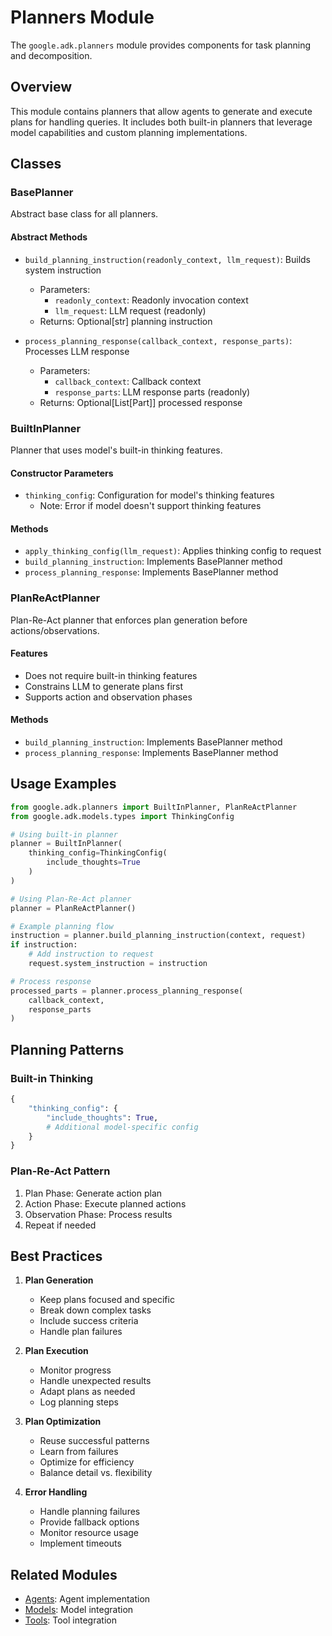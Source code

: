 # Planners Module

The `google.adk.planners` module provides components for task planning and decomposition.

## Overview

This module contains planners that allow agents to generate and execute plans for handling queries. It includes both built-in planners that leverage model capabilities and custom planning implementations.

## Classes

### BasePlanner
Abstract base class for all planners.

#### Abstract Methods
- `build_planning_instruction(readonly_context, llm_request)`: Builds system instruction
  - Parameters:
    - `readonly_context`: Readonly invocation context
    - `llm_request`: LLM request (readonly)
  - Returns: Optional[str] planning instruction

- `process_planning_response(callback_context, response_parts)`: Processes LLM response
  - Parameters:
    - `callback_context`: Callback context
    - `response_parts`: LLM response parts (readonly)
  - Returns: Optional[List[Part]] processed response

### BuiltInPlanner
Planner that uses model's built-in thinking features.

#### Constructor Parameters
- `thinking_config`: Configuration for model's thinking features
  - Note: Error if model doesn't support thinking features

#### Methods
- `apply_thinking_config(llm_request)`: Applies thinking config to request
- `build_planning_instruction`: Implements BasePlanner method
- `process_planning_response`: Implements BasePlanner method

### PlanReActPlanner
Plan-Re-Act planner that enforces plan generation before actions/observations.

#### Features
- Does not require built-in thinking features
- Constrains LLM to generate plans first
- Supports action and observation phases

#### Methods
- `build_planning_instruction`: Implements BasePlanner method
- `process_planning_response`: Implements BasePlanner method

## Usage Examples

```python
from google.adk.planners import BuiltInPlanner, PlanReActPlanner
from google.adk.models.types import ThinkingConfig

# Using built-in planner
planner = BuiltInPlanner(
    thinking_config=ThinkingConfig(
        include_thoughts=True
    )
)

# Using Plan-Re-Act planner
planner = PlanReActPlanner()

# Example planning flow
instruction = planner.build_planning_instruction(context, request)
if instruction:
    # Add instruction to request
    request.system_instruction = instruction

# Process response
processed_parts = planner.process_planning_response(
    callback_context,
    response_parts
)
```

## Planning Patterns

### Built-in Thinking
```python
{
    "thinking_config": {
        "include_thoughts": True,
        # Additional model-specific config
    }
}
```

### Plan-Re-Act Pattern
1. Plan Phase: Generate action plan
2. Action Phase: Execute planned actions
3. Observation Phase: Process results
4. Repeat if needed

## Best Practices

1. **Plan Generation**
   - Keep plans focused and specific
   - Break down complex tasks
   - Include success criteria
   - Handle plan failures

2. **Plan Execution**
   - Monitor progress
   - Handle unexpected results
   - Adapt plans as needed
   - Log planning steps

3. **Plan Optimization**
   - Reuse successful patterns
   - Learn from failures
   - Optimize for efficiency
   - Balance detail vs. flexibility

4. **Error Handling**
   - Handle planning failures
   - Provide fallback options
   - Monitor resource usage
   - Implement timeouts

## Related Modules
- [Agents](agents.md): Agent implementation
- [Models](models.md): Model integration
- [Tools](tools.md): Tool integration
